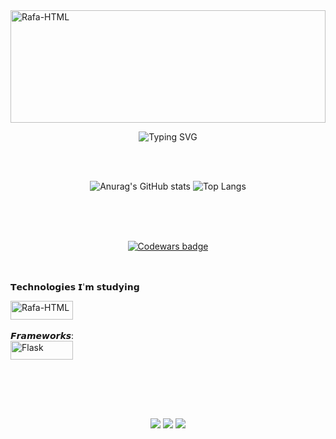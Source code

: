 <img align="center" alt="Rafa-HTML" height="180" width="100%" src="https://capsule-render.vercel.app/api?type=waving&height=150&color=1e90ff&text=&fontAlignY=49"> 

<p align="center">
  <img src="https://readme-typing-svg.herokuapp.com?font=Pixelify+Sans&pause&weight=680&size=45&duration=4500&pause=1000&color=0011DF&margin_left=200&center=true&vCenter=true&random=False&width=720&lines=Hello%2C+My+Name+is+Gabriel+Peres;I'am+16+years+old;I'm+From+Brazil" alt="Typing SVG" />
</p>

<br><br>

<div align="center">

![Anurag's GitHub stats](https://github-readme-stats.vercel.app/api?username=gabrielperes16&show_icons=true&theme=tokyonight)
![Top Langs](https://github-readme-stats.vercel.app/api/top-langs/?username=gabrielperes16&layout=compact&theme=tokyonight&margin_left=10%)

</div>

<br><br><br>

<div align="center">
  <a href="https://www.codewars.com/users/player_hirotaka">
    <img src="https://www.codewars.com/users/player_hirotaka/badges/small" alt="Codewars badge">
  </a>
</div>
<br><br>

𝗧𝗲𝗰𝗵𝗻𝗼𝗹𝗼𝗴𝗶𝗲𝘀 𝗜'𝗺 𝘀𝘁𝘂𝗱𝘆𝗶𝗻𝗴

<div style="display: inline_block">

  <img align="center" alt="Rafa-HTML" height="30" width="100" src="https://img.shields.io/badge/Python-14354C?style=for-the-badge&logo=python&logoColor=white">  
  
</div>
<br>
𝙁𝙧𝙖𝙢𝙚𝙬𝙤𝙧𝙠𝙨:
<br>
<img align="center" alt="Flask" height="30" width="100" src="https://img.shields.io/badge/Flask-000?logo=flask&logoColor=fff" />

<br><br>

  ##
  <br>
<div align='center'> 
  <a href="https://www.instagram.com/gabrielperes922/" target="_blank"><img src="https://img.shields.io/badge/-Instagram-%23E4405F?style=for-the-badge&logo=instagram&logoColor=white" target="_blank"></a>
<a href = "https://mail.google.com/mail/u/1/#inbox?compose=new"><img src="https://img.shields.io/badge/-Gmail-%23333?style=for-the-badge&logo=gmail&logoColor=white" target="_blank"></a>
  <a href="https://www.linkedin.com/in/gabriel-peres-96690b2a2/" target="_blank"><img src="https://img.shields.io/badge/-LinkedIn-%230077B5?style=for-the-badge&logo=linkedin&logoColor=white" target="_blank"></a>

<br><br>
